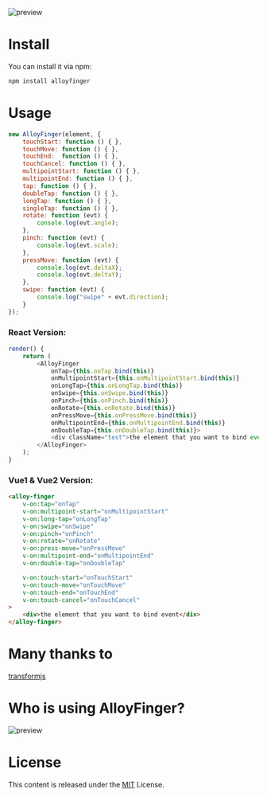 ![preview](http://alloyteam.github.io/AlloyFinger/alloyfinger.png)

# Install

You can install it via npm:

```html
npm install alloyfinger
```

# Usage

```js
new AlloyFinger(element, {
    touchStart: function () { },
    touchMove: function () { },
    touchEnd:  function () { },
    touchCancel: function () { },
    multipointStart: function () { },
    multipointEnd: function () { },
    tap: function () { },
    doubleTap: function () { },
    longTap: function () { },
    singleTap: function () { },
    rotate: function (evt) {
        console.log(evt.angle);
    },
    pinch: function (evt) {
        console.log(evt.scale);
    },
    pressMove: function (evt) {
        console.log(evt.deltaX);
        console.log(evt.deltaY);
    },
    swipe: function (evt) {
        console.log("swipe" + evt.direction);
    }
});
```

### React Version:

```js
render() {
    return (
        <AlloyFinger
            onTap={this.onTap.bind(this)}
            onMultipointStart={this.onMultipointStart.bind(this)}
            onLongTap={this.onLongTap.bind(this)}
            onSwipe={this.onSwipe.bind(this)}
            onPinch={this.onPinch.bind(this)}
            onRotate={this.onRotate.bind(this)}
            onPressMove={this.onPressMove.bind(this)}
            onMultipointEnd={this.onMultipointEnd.bind(this)}
            onDoubleTap={this.onDoubleTap.bind(this)}>
            <div className="test">the element that you want to bind event</div>
        </AlloyFinger>
    );
}
```

### Vue1 & Vue2 Version:

```html
<alloy-finger
    v-on:tap="onTap"
    v-on:multipoint-start="onMultipointStart"
    v-on:long-tap="onLongTap"
    v-on:swipe="onSwipe"
    v-on:pinch="onPinch"
    v-on:rotate="onRotate"
    v-on:press-move="onPressMove"
    v-on:multipoint-end="onMultipointEnd"
    v-on:double-tap="onDoubleTap"

    v-on:touch-start="onTouchStart"
    v-on:touch-move="onTouchMove"
    v-on:touch-end="onTouchEnd"
    v-on:touch-cancel="onTouchCancel"
>
    <div>the element that you want to bind event</div>
</alloy-finger>
```
# Many thanks to 
[transformjs](http://alloyteam.github.io/AlloyTouch/transformjs/)

# Who is using AlloyFinger?

![preview](http://sqimg.qq.com/qq_product_operations/im/qqlogo/imlogo.png)

# License
This content is released under the [MIT](http://opensource.org/licenses/MIT) License.
